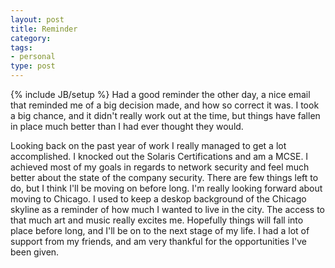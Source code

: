```yaml
---
layout: post
title: Reminder 
category: 
tags: 
- personal
type: post
---
```

{% include JB/setup %}
Had a good reminder the other day, a nice email that reminded me of a big decision made, and how so correct it was. I took a big chance, and it didn't really work out at the time, but things have fallen in place much better than I had ever thought they would.

Looking back on the past year of work I really managed to get a lot accomplished. I knocked out the Solaris Certifications and am a MCSE. I achieved most of my goals in regards to network security and feel much better about the state of the company security. There are few things left to do, but I think I'll be moving on before long. I'm really looking forward about moving to Chicago. I used to keep a deskop background of the Chicago skyline as a reminder of how much I wanted to live in the city. The access to that much art and music really excites me. Hopefully things will fall into place before long, and I'll be on to the next stage of my life. I had a lot of support from my friends, and am very thankful for the opportunities I've been given.

